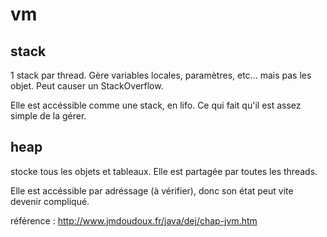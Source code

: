 vm
==

stack
---
1 stack par thread. Gère variables locales, paramètres, etc... mais pas les objet. Peut causer un StackOverflow.

Elle est accéssible comme une stack, en lifo. Ce qui fait qu'il est assez simple de la gérer.

heap
---
stocke tous les objets et tableaux. Elle est partagée par toutes les threads.

Elle est accéssible par adréssage (à vérifier), donc son état peut vite devenir compliqué.

référence : http://www.jmdoudoux.fr/java/dej/chap-jvm.htm
